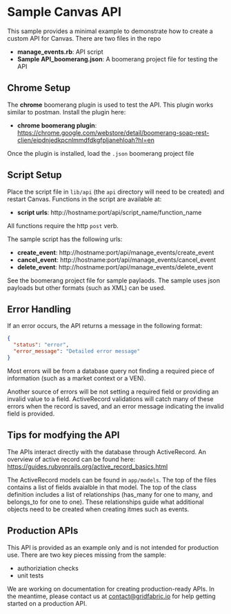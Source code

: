 # Sample Canvas API
This sample provides a minimal example to demonstrate how to create a custom API for Canvas.  There are two files in the repo
* **manage_events.rb**: API script
* **Sample API_boomerang.json**: A boomerang project file for testing the API

## Chrome Setup
The **chrome** boomerang plugin is used to test the API.  This plugin works similar to postman.  Install the plugin here:
* **chrome boomerang plugin**: https://chrome.google.com/webstore/detail/boomerang-soap-rest-clien/eipdnjedkpcnlmmdfdkgfpljanehloah?hl=en

Once the plugin is installed, load the `.json` boomerang project file

## Script Setup
Place the script file in `lib/api` (the `api` directory will need to be created) and restart Canvas.  Functions in the script are available at: 
* **script urls**: http://hostname:port/api/script_name/function_name

All functions require the http `post` verb.

The sample script has the following urls:
* **create_event**: http://hostname:port/api/manage_events/create_event
* **cancel_event**: http://hostname:port/api/manage_events/cancel_event
* **delete_event**: http://hostname:port/api/manage_events/delete_event

See the boomerang project file for sample paylaods.  The sample uses json payloads but other formats (such as XML) can be used.

## Error Handling
If an error occurs, the API returns a message in the following format:
```json
{
  "status": "error",
  "error_message": "Detailed error message"
}
```

Most errors will be from a database query not finding a required piece of information (such as a market context or a VEN).

Another source of errors will be not setting a required field or providing an invalid value to a field.  ActiveRecord validations will catch many of these errors when the record is saved, and an error message indicating the invalid field is provided.

## Tips for modfying the API
The APIs interact directly with the database through ActiveRecord.  An overview of active record can be found here: https://guides.rubyonrails.org/active_record_basics.html

The ActiveRecord models can be found in `app/models`.  The top of the files contains a list of fields avaialble in that model.  The top of the class definition includes a list of relationships (has_many for one to many, and belongs_to for one to one).  These relationships guide what additional objects need to be created when creating itmes such as events.

## Production APIs
This API is provided as an example only and is not intended for production use.  There are two key pieces missing from the sample:
* authoriziation checks
* unit tests

We are working on documentation for creating production-ready APIs.  In the meantime, please contact us at contact@gridfabric.io for help getting started on a production API.
